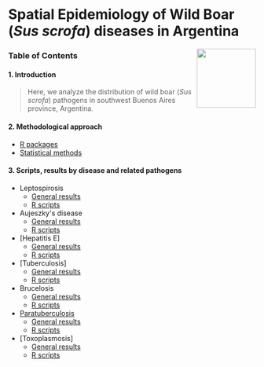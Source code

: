 # Spatial Epidemiology of Wild Boar (*Sus scrofa*) diseases in Argentina

<img src="https://user-images.githubusercontent.com/20196847/82152923-d78ba600-983a-11ea-9bfc-2a9115a029f5.jpg" height="120" width="120" img align="right">

### Table of Contents

#### 1. Introduction  
> Here, we analyze the distribution of wild boar (*Sus scrofa*) pathogens in southwest Buenos Aires province, Argentina. 

#### 2. Methodological approach  
- [R packages](./R-packages/R-packages.md)    
- [Statistical methods](./Statistical_methods/Methods.md)    

#### 3. Scripts, results by disease and related pathogens
- Leptospirosis  
    - [General results](./Results/Leptospira.md)  
    - [R scripts](./Results/Leptospira.R)  
- Aujeszky's disease
    - [General results](./Results/Aujeszky.md)
    - [R scripts](./Results/Aujeszky.R) 
- [Hepatitis E]
    - [General results](./Results/Aujeszky.md)
    - [R scripts](./Results/Aujeszky.R)
- [Tuberculosis]
    - [General results](./Results/Aujeszky.md)
    - [R scripts](./Results/Aujeszky.R)
- Brucelosis
    - [General results](./Results/Brucella.md)
    - [R scripts](./Results/Aujeszky.R)
- [Paratuberculosis](#paratuebrculosis)
    - [General results](./Results/Brucella.md)
    - [R scripts](./Results/Aujeszky.R)
- [Toxoplasmosis]
    - [General results](./Results/Brucella.md)
    - [R scripts](./Results/Aujeszky.R)

